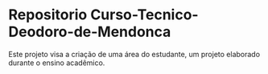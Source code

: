 # Repositorio Curso-Tecnico-Deodoro-de-Mendonca


Este projeto visa a criação de uma área do estudante, um projeto elaborado durante o ensino acadêmico.

  
